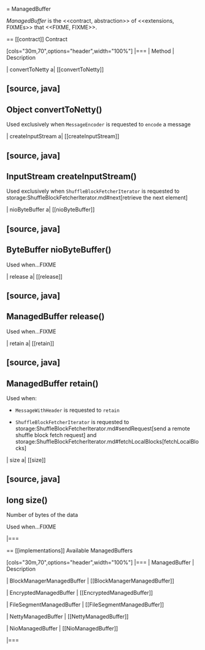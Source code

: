 = ManagedBuffer

*ManagedBuffer* is the <<contract, abstraction>> of <<extensions, FIXMEs>> that <<FIXME, FIXME>>.

== [[contract]] Contract

[cols="30m,70",options="header",width="100%"]
|===
| Method
| Description

| convertToNetty
a| [[convertToNetty]]

[source, java]
----
Object convertToNetty()
----

Used exclusively when `MessageEncoder` is requested to `encode` a message

| createInputStream
a| [[createInputStream]]

[source, java]
----
InputStream createInputStream()
----

Used exclusively when `ShuffleBlockFetcherIterator` is requested to storage:ShuffleBlockFetcherIterator.md#next[retrieve the next element]

| nioByteBuffer
a| [[nioByteBuffer]]

[source, java]
----
ByteBuffer nioByteBuffer()
----

Used when...FIXME

| release
a| [[release]]

[source, java]
----
ManagedBuffer release()
----

Used when...FIXME

| retain
a| [[retain]]

[source, java]
----
ManagedBuffer retain()
----

Used when:

* `MessageWithHeader` is requested to `retain`

* `ShuffleBlockFetcherIterator` is requested to storage:ShuffleBlockFetcherIterator.md#sendRequest[send a remote shuffle block fetch request] and storage:ShuffleBlockFetcherIterator.md#fetchLocalBlocks[fetchLocalBlocks]

| size
a| [[size]]

[source, java]
----
long size()
----

Number of bytes of the data

Used when...FIXME

|===

== [[implementations]] Available ManagedBuffers

[cols="30m,70",options="header",width="100%"]
|===
| ManagedBuffer
| Description

| BlockManagerManagedBuffer
| [[BlockManagerManagedBuffer]]

| EncryptedManagedBuffer
| [[EncryptedManagedBuffer]]

| FileSegmentManagedBuffer
| [[FileSegmentManagedBuffer]]

| NettyManagedBuffer
| [[NettyManagedBuffer]]

| NioManagedBuffer
| [[NioManagedBuffer]]

|===
